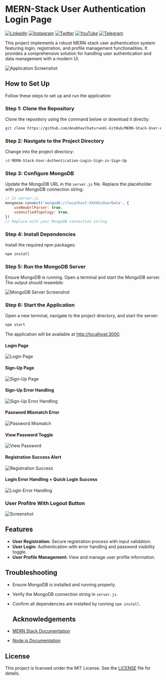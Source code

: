 # MERN-Stack User Authentication Login Page

[![LinkedIn][linkedin-shield]][linkedin-url]
[![Instagram][instagram-shield]][instagram-url]
[![Twitter][twitter-shield]][twitter-url]
[![YouTube][youtube-shield]][youtube-url]
[![Telegram][telegram-shield]][telegram-url]

This project implements a robust MERN-stack user authentication system featuring login, registration, and profile management functionalities. It provides a comprehensive solution for handling user authentication and data management with a modern UI.

![Application Screenshot](https://github.com/AnubhavChaturvedi-GitHub/MERN-Stack-User-Authentication-Login-Sign-in-Sign-Up/blob/main/DOC/Screenshot%202024-08-13%20023526.png?raw=true) 

## How to Set Up

Follow these steps to set up and run the application:

### Step 1: Clone the Repository

Clone the repository using the command below or download it directly:

```bash
git clone https://github.com/AnubhavChaturvedi-GitHub/MERN-Stack-User-Authentication-Login-Sign-in-Sign-Up.git
```

### Step 2: Navigate to the Project Directory

Change into the project directory:

```bash
cd MERN-Stack-User-Authentication-Login-Sign-in-Sign-Up
```

### Step 3: Configure MongoDB

Update the MongoDB URL in the `server.js` file. Replace the placeholder with your MongoDB connection string:

```js
// In server.js
mongoose.connect('mongodb://localhost:XXXXX/UserData', {
    useNewUrlParser: true,
    useUnifiedTopology: true,
})
// Replace with your MongoDB connection string
```

### Step 4: Install Dependencies

Install the required npm packages:

```bash
npm install
```

### Step 5: Run the MongoDB Server

Ensure MongoDB is running. Open a terminal and start the MongoDB server. The output should resemble:

![MongoDB Server Screenshot](https://github.com/AnubhavChaturvedi-GitHub/MERN-Stack-User-Authentication-Login-Sign-in-Sign-Up/blob/main/DOC/Screenshot%202024-08-13%20023450.png?raw=true)

### Step 6: Start the Application

Open a new terminal, navigate to the project directory, and start the server:

```bash
npm start
```

The application will be available at [http://localhost:3000](http://localhost:3000).

#### Login Page
![Login Page](https://github.com/AnubhavChaturvedi-GitHub/MERN-Stack-User-Authentication-Login-Sign-in-Sign-Up/blob/main/DOC/Screenshot%202024-08-13%20023526.png?raw=true)

#### Sign-Up Page
![Sign-Up Page](https://github.com/AnubhavChaturvedi-GitHub/MERN-Stack-User-Authentication-Login-Sign-in-Sign-Up/blob/main/DOC/Screenshot%202024-08-13%20023651.png?raw=true)

#### Sign-Up Error Handling
![Sign-Up Error Handling](https://github.com/AnubhavChaturvedi-GitHub/MERN-Stack-User-Authentication-Login-Sign-in-Sign-Up/blob/main/DOC/Screenshot%202024-08-13%20023715.png?raw=true)

#### Password Mismatch Error
![Password Mismatch](https://github.com/AnubhavChaturvedi-GitHub/MERN-Stack-User-Authentication-Login-Sign-in-Sign-Up/blob/main/DOC/Screenshot%202024-08-13%20023832.png?raw=true)

#### View Password Toggle
![View Password](https://github.com/AnubhavChaturvedi-GitHub/MERN-Stack-User-Authentication-Login-Sign-in-Sign-Up/blob/main/DOC/Screenshot%202024-08-13%20023937.png?raw=true)

#### Registration Success Alert
![Registration Success](https://github.com/AnubhavChaturvedi-GitHub/MERN-Stack-User-Authentication-Login-Sign-in-Sign-Up/blob/main/DOC/Screenshot%202024-08-13%20024010.png?raw=true)

#### Login Error Handling + Quick Login Success
![Login Error Handling](https://github.com/AnubhavChaturvedi-GitHub/MERN-Stack-User-Authentication-Login-Sign-in-Sign-Up/blob/main/DOC/Screenshot%202024-08-13%20024257.png?raw=true)

### User Profilre With Logout Button
![Screenshot](https://github.com/AnubhavChaturvedi-GitHub/MERN-Stack-User-Authentication-Login-Sign-in-Sign-Up/blob/main/DOC/Screenshot%202024-08-13%20024140.png)

## Features

- **User Registration:** Secure registration process with input validation.
- **User Login:** Authentication with error handling and password visibility toggle.
- **User Profile Management:** View and manage user profile information.

## Troubleshooting

- Ensure MongoDB is installed and running properly.
- Verify the MongoDB connection string in `server.js`.
- Confirm all dependencies are installed by running `npm install`.

  ## Acknowledgements

- [MERN Stack Documentation](https://www.mongodb.com/mern-stack)
- [Node.js Documentation](https://nodejs.org/en/docs/)

<!-- Linkedin -->

[linkedin-shield]: https://img.shields.io/badge/-LinkedIn-black.svg?style=for-the-badge&logo=linkedin&colorB=0B5FBB
[linkedin-url]: https://www.linkedin.com/in/anubhav-chaturvedi-/

<!-- Instagram -->

[instagram-shield]: https://img.shields.io/badge/Instagram-%23E4405F.svg?style=for-the-badge&logo=Instagram&logoColor=white
[instagram-url]: https://www.instagram.com/_anubhav__chaturvedi_/

<!-- Twitter -->

[twitter-shield]: https://img.shields.io/badge/Twitter-%231DA1F2.svg?style=for-the-badge&logo=Twitter&logoColor=white
[twitter-url]: https://x.com/AnubhavChatu


<!-- YouTube -->
[youtube-shield]: https://img.shields.io/badge/YouTube-%23FF0000.svg?style=for-the-badge&logo=YouTube&logoColor=white
[youtube-url]: https://www.youtube.com/@NetHyTech

<!-- Telegram -->
[telegram-shield]: https://img.shields.io/badge/Telegram-%231DA1F2.svg?style=for-the-badge&logo=Telegram&logoColor=white
[telegram-url]: https://t.me/YourTelegramUsername




## License

This project is licensed under the MIT License. See the [LICENSE](LICENSE) file for details.


